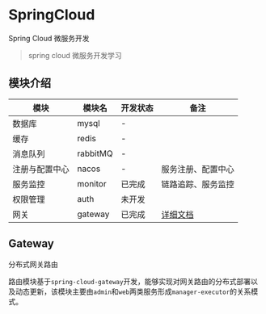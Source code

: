 # SpringCloud

Spring Cloud 微服务开发
> spring cloud 微服务开发学习

## 模块介绍

|模块|模块名|开发状态|备注|
|----|----|-----|-----|
|数据库|mysql|-||
|缓存|redis|-||
|消息队列|rabbitMQ|-||
|注册与配置中心|nacos|-|服务注册、配置中心|
|服务监控|monitor|已完成|链路追踪、服务监控|
|权限管理|auth|未开发||
|网关|gateway|已完成|[详细文档](./docs/gateway.md)|

## Gateway

分布式网关路由

路由模块基于`spring-cloud-gateway`开发，能够实现对网关路由的分布式部署以及动态更新，该模块主要由`admin`和`web`两类服务形成`manager-executor`的关系模式。